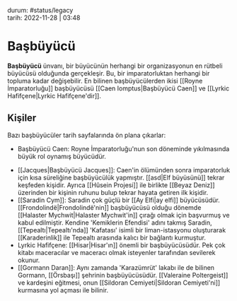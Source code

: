 durum: #status/legacy   
tarih: 2022-11-28 | 03:48
# Başbüyücü
**Başbüyücü** ünvanı, bir büyücünün herhangi bir organizasyonun en rütbeli büyücüsü olduğunda gerçekleşir. Bu, bir imparatorluktan herhangi bir topluma kadar değişebilir. En bilinen başbüyücülerden ikisi [[Royne İmparatorluğu]] başbüyücüsü [[Caen Iomptus|Başbüyücü Caen]] ve [[Lyrkic Hafifçene|Lyrkic Hafifçene'dir]].
## Kişiler
Bazı başbüyücüler tarih sayfalarında ön plana çıkarlar:

* Başbüyücü Caen: Royne İmparatorluğu'nun son döneminde yıkılmasında büyük rol oynamış büyücüdür.
- [[Jacques|Başbüyücü Jacques]]: Caen'in ölümünden sonra imparatorluk için kısa süreliğine başbüyücülük yapmıştır. [[asd|Elf büyüsünü]] tekrar keşfeden kişidir. Ayrıca [[Hûsein Projesi]] ile birlikte [[Beyaz Deniz]] üzerinden bir kişinin ruhunu bulup tekrar hayata getiren ilk kişidir.
- [[Saradin Cym]]: Saradin çok güçlü bir [[Ay Elfi|ay elfi]] büyücüsüdür. [[Frondolindë|Frondolindë'nin]] başbüyücüsü olduğu dönemde [[Halaster Mychwit|Halaster Mychwit'in]] çırağı olmak için başvurmuş ve kabul edilmiştir. Kendine 'Kemiklerin Efendisi' adını takmış Saradin, [[Tepealtı|Tepealtı'nda]] 'Kafatası' isimli bir liman-istasyonu oluşturarak [[Karaderinlik]] ile Tepealtı arasında kalıcı bir bağlantı kurmuştur.
- Lyrkic Hafifçene: [[Hisar|Hisar'ın]] önemli bir başbüyücüsüdür. Pek çok kitabı maceracılar ve maceracı olmak isteyenler tarafından sevilerek okunur.
- [[Gormann Daran]]: Aynı zamanda 'Karazümrüt' lakabı ile de bilinen Gormann, [[Örsbaşı]] şehrinin başbüyücüsüdür. [[Valeraine Poltergeist]] ve kardeşini eğitmesi, onun [[Sildoran Cemiyeti|Sildoran Cemiyeti'ni]] kurmasına yol açması ile bilinir.